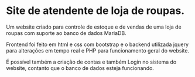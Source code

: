 # Site de atendente de loja de roupas.
Um website criado para controle de estoque e de vendas de uma loja de roupas com suporte ao banco de dados MariaDB.

Frontend foi feito em html e css com bootstrap e o backend utilizada jquery para alterações em tempo real e PHP para funcionamento geral do website.

É possível também a criação de contas e também Login no sistema do website, contanto que o banco de dados esteja funcionando.
